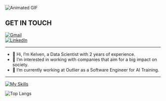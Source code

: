<img src="https://i.pinimg.com/originals/f2/cf/8d/f2cf8db002f228e3385f6f6c33ea64b4.gif" alt="Animated GIF">

## GET IN TOUCH

[![Gmail](https://img.shields.io/badge/Gmail-D14836?style=for-the-badge&logo=gmail&logoColor=white)](mailto:kelvenalca.professional@gmail.com)  
[![LinkedIn](https://img.shields.io/badge/LinkedIn-0077B5?style=for-the-badge&logo=linkedin&logoColor=white)](https://www.linkedin.com/in/kelvenalca/)

---

- 👋 Hi, I’m Kelven, a Data Scientist with 2 years of experience.  
- 👀 I’m interested in working with companies that aim for a big impact on society.  
- 💼 I’m currently working at Outlier as a Software Engineer for AI Training.  

---

[![My Skills](https://skillicons.dev/icons?i=py,sklearn,tensorflow,pytorch,js,java,mongodb,sqlite,html,css,git,bash&theme=dark)](https://skillicons.dev)

![Top Langs](https://github-readme-stats.vercel.app/api/top-langs/?username=KelvenAlcantara&hide_progress=true)
